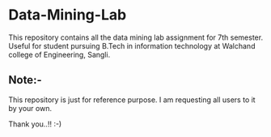 # Data-Mining-Lab
This repository contains all the data mining lab assignment for 7th semester.
Useful for student pursuing B.Tech in information technology at Walchand college of Engineering, Sangli.

## Note:- 
This repository is just for reference purpose. I am requesting all users to it by your own.

Thank you..!! :-)
